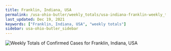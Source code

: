 ```yaml
---
title: Franklin, Indiana, USA
permalink: /usa-ohio-butler/weekly_totals/usa-indiana-franklin-weekly_totals.html
last_updated: Dec 19, 2021
keywords: ["Franklin, Indiana, USA", "weekly totals"]
sidebar: usa-ohio-butler_sidebar
---
```


![Weekly Totals of Confirmed Cases for Franklin, Indiana, USA](/covid_tracker/images/graphs/usa-indiana-franklin-weekly_totals_graph.png)
